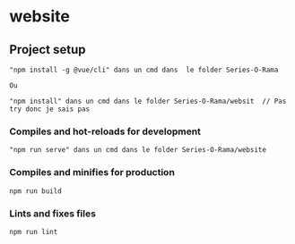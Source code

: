 # website

## Project setup
``` 
"npm install -g @vue/cli" dans un cmd dans  le folder Series-O-Rama

Ou 

"npm install" dans un cmd dans le folder Series-O-Rama/websit  // Pas try donc je sais pas  
```

### Compiles and hot-reloads for development
```
"npm run serve" dans un cmd dans le folder Series-O-Rama/website
```

### Compiles and minifies for production
```
npm run build
```

### Lints and fixes files
```
npm run lint
```
